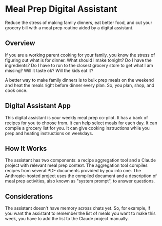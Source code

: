 # Meal Prep Digital Assistant

Reduce the stress of making family dinners, eat better food, and cut your grocery bill with a meal prep routine aided by a digital assistant.

## Overview
If you are a working parent cooking for your family, you know the stress of figuring out what is for dinner. What should I make tonight? Do I have the ingredients? Do I have to run to the closest grocery store to get what I am missing? Will it taste ok? Will the kids eat it?

A better way to make family dinners is to bulk prep meals on the weekend and heat the meals right before dinner every plan. So, you plan, shop, and cook once.


## Digital Assistant App

This digital assistant is your weekly meal prep co-pilot. It has a bank of recipes for you to choose from. It can help select meals for each day. It can compile a grocery list for you. It can give cooking instructions while you prep and heating instructions on weekdays.


## How It Works
The assistant has two components: a recipe aggregation tool and a Claude project with relevant meal prep context. The aggregation tool compiles recipes from several PDF documents provided by you into one. The Anthropic-hosted project uses the compiled document and a description of meal prep activities, also known as "system prompt", to answer questions.

## Considerations
The assistant doesn't have memory across chats yet. So, for example, if you want the assistant to remember the list of meals you want to make this week, you have to add the list to the Claude project manually.
